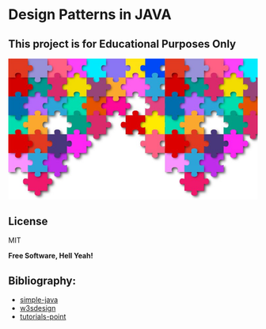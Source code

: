 # Design Patterns in JAVA
## This project is for Educational Purposes Only

[![cover](src/resources/img/reference.jpg)](https://www.programcreek.com/java-design-patterns-in-stories/)

## License

MIT

**Free Software, Hell Yeah!**

## Bibliography:
- [simple-java](https://www.programcreek.com/java-design-patterns-in-stories/)
- [w3sdesign](http://www.w3sdesign.com/index0100.php)
- [tutorials-point](https://www.tutorialspoint.com/design_pattern/mvc_pattern.htm#:~:text=MVC%20Pattern%20stands%20for%20Model,or%20JAVA%20POJO%20carrying%20data.)
